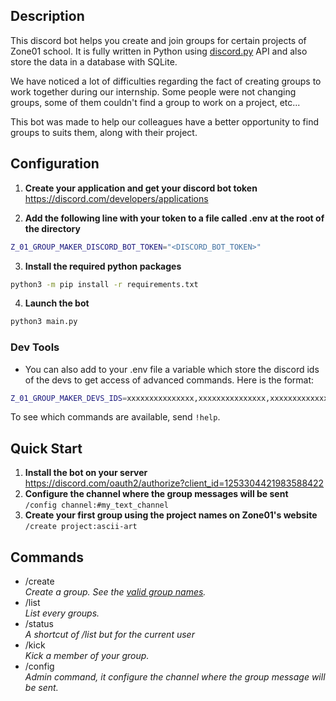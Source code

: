 ## Description
This discord bot helps you create and join groups for certain projects of Zone01 school.
It is fully written in Python using [discord.py](https://discordpy.readthedocs.io/en/stable/) API and also store the data in a database with SQLite.

We have noticed a lot of difficulties regarding the fact of creating groups to work together during our internship. Some people were not changing groups, some of them couldn't find a group to work on a project, etc...

This bot was made to help our colleagues have a better opportunity to find groups to suits them, along with their project.

## Configuration
1. **Create your application and get your discord bot token**<br>
https://discord.com/developers/applications

2. **Add the following line with your token to a file called .env at the root of the directory**<br>
```sh
Z_01_GROUP_MAKER_DISCORD_BOT_TOKEN="<DISCORD_BOT_TOKEN>"
```
3. **Install the required python packages**<br>
```sh
python3 -m pip install -r requirements.txt
```
4. **Launch the bot**<br>
```sh
python3 main.py
```
### Dev Tools
- You can also add to your .env file a variable which store the discord ids of the devs to get access of advanced commands.
Here is the format:
```sh
Z_01_GROUP_MAKER_DEVS_IDS=xxxxxxxxxxxxxxx,xxxxxxxxxxxxxxx,xxxxxxxxxxxxxxx
```
To see which commands are available, send `!help`.

## Quick Start
1. **Install the bot on your server**<br>
https://discord.com/oauth2/authorize?client_id=1253304421983588422
2. **Configure the channel where the group messages will be sent**<br>
`/config channel:#my_text_channel`
3. **Create your first group using the project names on Zone01's website**<br>
`/create project:ascii-art`

## Commands
- /create<br>
	*Create a group. See the [valid group names](./data/project_names.txt).*
- /list<br>
	*List every groups.*
- /status<br>
	*A shortcut of /list but for the current user*
- /kick<br>
	*Kick a member of your group.*
- /config<br>
	*Admin command, it configure the channel where the group message will be sent.*
